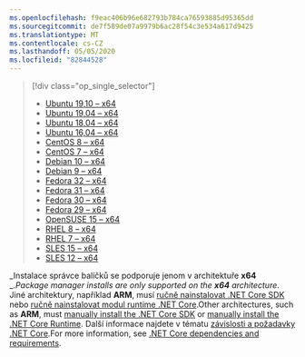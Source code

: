 ```yaml
---
ms.openlocfilehash: f9eac406b96e682793b784ca76593885d95365dd
ms.sourcegitcommit: de7f589de07a9979b6ac28f54c3e534a617d9425
ms.translationtype: MT
ms.contentlocale: cs-CZ
ms.lasthandoff: 05/05/2020
ms.locfileid: "82844528"
---
```


> [!div class="op_single_selector"]
>
> - [Ubuntu 19,10 – x64](../linux-package-manager-ubuntu-1910.md)
> - [Ubuntu 19,04 – x64](../linux-package-manager-ubuntu-1904.md)
> - [Ubuntu 18,04 – x64](../linux-package-manager-ubuntu-1804.md)
> - [Ubuntu 16,04 – x64](../linux-package-manager-ubuntu-1604.md)
> - [CentOS 8 – x64](../linux-package-manager-centos8.md)
> - [CentOS 7 – x64](../linux-package-manager-centos7.md)
> - [Debian 10 – x64](../linux-package-manager-debian10.md)
> - [Debian 9 – x64](../linux-package-manager-debian9.md)
> - [Fedora 32 – x64](../linux-package-manager-fedora32.md)
> - [Fedora 31 – x64](../linux-package-manager-fedora31.md)
> - [Fedora 30 – x64](../linux-package-manager-fedora30.md)
> - [Fedora 29 – x64](../linux-package-manager-fedora29.md)
> - [OpenSUSE 15 – x64](../linux-package-manager-opensuse15.md)
> - [RHEL 8 – x64](../linux-package-manager-rhel8.md)
> - [RHEL 7 – x64](../linux-package-manager-rhel7.md)
> - [SLES 15 – x64](../linux-package-manager-sles15.md)
> - [SLES 12 – x64](../linux-package-manager-sles12.md)

<span data-ttu-id="612c5-118">_Instalace správce balíčků se podporuje jenom v architektuře **x64** _.</span><span class="sxs-lookup"><span data-stu-id="612c5-118">_Package manager installs are only supported on the **x64** architecture_.</span></span> <span data-ttu-id="612c5-119">Jiné architektury, například **ARM**, musí [ručně nainstalovat .NET Core SDK](../sdk.md?pivots=os-linux#download-and-manually-install) nebo [ručně nainstalovat modul runtime .NET Core](../runtime.md?pivots=os-linux#download-and-manually-install).</span><span class="sxs-lookup"><span data-stu-id="612c5-119">Other architectures, such as **ARM**, must [manually install the .NET Core SDK](../sdk.md?pivots=os-linux#download-and-manually-install) or [manually install the .NET Core Runtime](../runtime.md?pivots=os-linux#download-and-manually-install).</span></span> <span data-ttu-id="612c5-120">Další informace najdete v tématu [závislosti a požadavky .NET Core](../dependencies.md).</span><span class="sxs-lookup"><span data-stu-id="612c5-120">For more information, see [.NET Core dependencies and requirements](../dependencies.md).</span></span>
